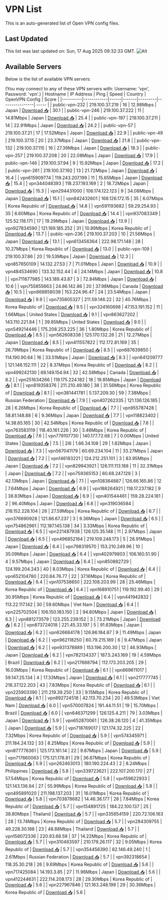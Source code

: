 # VPN List

This is an auto-generated list of Open VPN config files.

## Last Updated

This list was last updated on: Sun, 17 Aug 2025 09:32:33 GMT.
![Alt](https://repobeats.axiom.co/api/embed/186b98318ef1479477931607c1ad7d823f12451f.svg "Repobeats analytics image")

## Available Servers

Below is the list of available VPN servers:

(You may connect to any of these VPN servers with: Username: 'vpn', Password: 'vpn'.)
| Hostname | IP Address | Ping | Speed | Country | OpenVPN Config | Score |
|----------|------------|------|-------|---------|----------------| ----- |
| public-vpn-232 | 219.100.37.219 | 16 | 12.98Mbps | Japan | [Download 📥](./configs/server_0_JP.ovpn) | 30.1 |
| public-vpn-246 | 219.100.37.222 | 11 | 14.81Mbps | Japan | [Download 📥](./configs/server_1_JP.ovpn) | 25.4 |
| public-vpn-197 | 219.100.37.211 | 14 | 22.91Mbps | Japan | [Download 📥](./configs/server_2_JP.ovpn) | 24.2 |
| public-vpn-57 | 219.100.37.21 | 17 | 17.52Mbps | Japan | [Download 📥](./configs/server_3_JP.ovpn) | 22.9 |
| public-vpn-49 | 219.100.37.15 | 20 | 23.37Mbps | Japan | [Download 📥](./configs/server_4_JP.ovpn) | 21.8 |
| public-vpn-132 | 219.100.37.115 | 16 | 27.39Mbps | Japan | [Download 📥](./configs/server_5_JP.ovpn) | 18.3 |
| public-vpn-257 | 219.100.37.208 | 20 | 22.08Mbps | Japan | [Download 📥](./configs/server_6_JP.ovpn) | 17.9 |
| public-vpn-146 | 219.100.37.94 | 9 | 15.92Mbps | Japan | [Download 📥](./configs/server_7_JP.ovpn) | 17.2 |
| public-vpn-261 | 219.100.37.192 | 13 | 21.72Mbps | Japan | [Download 📥](./configs/server_8_JP.ovpn) | 16.4 |
| vpn615909774 | 119.243.207.199 | 11 | 15.65Mbps | Japan | [Download 📥](./configs/server_9_JP.ovpn) | 15.4 |
| vpn344048393 | 118.237.193.169 | 2 | 18.72Mbps | Japan | [Download 📥](./configs/server_10_JP.ovpn) | 15.3 |
| vpn294431000 | 106.174.122.123 | 9 | 34.08Mbps | Japan | [Download 📥](./configs/server_11_JP.ovpn) | 15.1 |
| vpn842432601 | 168.126.172.15 | 35 | 6.07Mbps | Korea Republic of | [Download 📥](./configs/server_12_KR.ovpn) | 14.8 |
| vpn591193682 | 59.29.254.93 | 35 | 6.60Mbps | Korea Republic of | [Download 📥](./configs/server_13_KR.ovpn) | 14.4 |
| vpn937083349 | 125.52.118.171 | 17 | 19.29Mbps | Japan | [Download 📥](./configs/server_14_JP.ovpn) | 13.9 |
| vpn927834590 | 121.169.185.252 | 31 | 10.89Mbps | Korea Republic of | [Download 📥](./configs/server_15_KR.ovpn) | 13.7 |
| public-vpn-236 | 219.100.37.203 | 10 | 21.56Mbps | Japan | [Download 📥](./configs/server_16_JP.ovpn) | 13.1 |
| vpn613456364 | 222.98.171.148 | 28 | 10.27Mbps | Korea Republic of | [Download 📥](./configs/server_17_KR.ovpn) | 13.0 |
| public-vpn-109 | 219.100.37.86 | 20 | 19.53Mbps | Japan | [Download 📥](./configs/server_18_JP.ovpn) | 12.3 |
| vpn857650109 | 14.132.27.53 | 7 | 71.01Mbps | Japan | [Download 📥](./configs/server_19_JP.ovpn) | 10.9 |
| vpn484534690 | 133.32.152.44 | 4 | 24.14Mbps | Japan | [Download 📥](./configs/server_20_JP.ovpn) | 10.8 |
| vpn711677985 | 143.189.43.87 | 3 | 72.84Mbps | Japan | [Download 📥](./configs/server_21_JP.ovpn) | 10.6 |
| vpn755855663 | 24.86.142.86 | 20 | 37.98Mbps | Canada | [Download 📥](./configs/server_22_CA.ovpn) | 10.5 |
| vpn868858038 | 153.224.96.47 | 24 | 23.54Mbps | Japan | [Download 📥](./configs/server_23_JP.ovpn) | 9.9 |
| vpn735805327 | 211.59.146.22 | 32 | 40.76Mbps | Korea Republic of | [Download 📥](./configs/server_24_KR.ovpn) | 9.5 |
| vpn324160698 | 47.153.191.152 | 11 | 1.66Mbps | United States | [Download 📥](./configs/server_25_US.ovpn) | 9.1 |
| vpn863627202 | 143.110.221.84 | 1 | 39.85Mbps | United States | [Download 📥](./configs/server_26_US.ovpn) | 9.0 |
| vpn549214446 | 175.208.253.225 | 36 | 1.80Mbps | Korea Republic of | [Download 📥](./configs/server_27_KR.ovpn) | 8.5 |
| vpn562608338 | 125.170.132.26 | 21 | 12.27Mbps | Japan | [Download 📥](./configs/server_28_JP.ovpn) | 8.5 |
| vpn411557822 | 112.172.81.169 | 35 | 26.79Mbps | Korea Republic of | [Download 📥](./configs/server_29_KR.ovpn) | 8.5 |
| vpn687639850 | 114.190.90.64 | 16 | 33.51Mbps | Japan | [Download 📥](./configs/server_30_JP.ovpn) | 8.3 |
| vpn641209777 | 121.146.152.111 | 22 | 8.37Mbps | Korea Republic of | [Download 📥](./configs/server_31_KR.ovpn) | 8.2 |
| vpn499242130 | 68.149.154.94 | 32 | 42.58Mbps | Canada | [Download 📥](./configs/server_32_CA.ovpn) | 8.2 |
| vpn251634266 | 119.175.224.182 | 18 | 19.85Mbps | Japan | [Download 📥](./configs/server_33_JP.ovpn) | 8.1 |
| vpn819358376 | 211.210.49.180 | 38 | 31.56Mbps | Korea Republic of | [Download 📥](./configs/server_34_KR.ovpn) | 8.1 |
| vpn381441781 | 5.137.209.30 | 59 | 7.38Mbps | Russian Federation | [Download 📥](./configs/server_35_RU.ovpn) | 7.9 |
| vpn407262335 | 121.136.126.185 | 28 | 6.26Mbps | Korea Republic of | [Download 📥](./configs/server_36_KR.ovpn) | 7.7 |
| vpn955787428 | 58.81.148.88 | 6 | 9.36Mbps | Japan | [Download 📥](./configs/server_37_JP.ovpn) | 7.7 |
| vpn118823402 | 14.38.65.165 | 30 | 42.54Mbps | Korea Republic of | [Download 📥](./configs/server_38_KR.ovpn) | 7.6 |
| vpn763583119 | 118.40.161.226 | 30 | 3.46Mbps | Korea Republic of | [Download 📥](./configs/server_39_KR.ovpn) | 7.6 |
| vpn779107730 | 140.177.72.68 | 7 | 0.00Mbps | United States | [Download 📥](./configs/server_40_US.ovpn) | 7.5 |
| 2i6 | 1.66.34.108 | 29 | 1.82Mbps | Japan | [Download 📥](./configs/server_41_JP.ovpn) | 7.3 |
| vpn567041179 | 60.69.234.104 | 11 | 33.27Mbps | Japan | [Download 📥](./configs/server_42_JP.ovpn) | 7.2 |
| vpn146183221 | 124.212.251.101 | 3 | 83.95Mbps | Japan | [Download 📥](./configs/server_43_JP.ovpn) | 7.2 |
| vpn829943921 | 126.111.113.188 | 11 | 32.31Mbps | Japan | [Download 📥](./configs/server_44_JP.ovpn) | 7.2 |
| vpn759365153 | 60.68.247.128 | 3 | 42.13Mbps | Japan | [Download 📥](./configs/server_45_JP.ovpn) | 7.1 |
| vpn108364887 | 126.66.165.86 | 12 | 7.64Mbps | Japan | [Download 📥](./configs/server_46_JP.ovpn) | 6.9 |
| vpn186264921 | 118.17.237.182 | 9 | 38.83Mbps | Japan | [Download 📥](./configs/server_47_JP.ovpn) | 6.9 |
| vpn401544461 | 159.28.224.181 | 2 | 96.40Mbps | Japan | [Download 📥](./configs/server_48_JP.ovpn) | 6.8 |
| vpn319036584 | 218.152.228.104 | 26 | 27.59Mbps | Korea Republic of | [Download 📥](./configs/server_49_KR.ovpn) | 6.7 |
| vpn376690928 | 121.86.67.237 | 3 | 9.36Mbps | Japan | [Download 📥](./configs/server_50_JP.ovpn) | 6.5 |
| vpn754862961 | 112.187.145.138 | 34 | 3.33Mbps | Korea Republic of | [Download 📥](./configs/server_51_KR.ovpn) | 6.5 |
| vpn221487938 | 126.125.35.148 | 11 | 2.97Mbps | Japan | [Download 📥](./configs/server_52_JP.ovpn) | 6.5 |
| vpn496852164 | 219.109.248.173 | 5 | 28.91Mbps | Japan | [Download 📥](./configs/server_53_JP.ovpn) | 6.4 |
| vpn798319570 | 153.210.249.96 | 10 | 35.09Mbps | Japan | [Download 📥](./configs/server_54_JP.ovpn) | 6.4 |
| vpn402979803 | 106.160.51.90 | 4 | 9.57Mbps | Japan | [Download 📥](./configs/server_55_JP.ovpn) | 6.4 |
| vpn850882729 | 124.199.204.243 | 40 | 8.03Mbps | Korea Republic of | [Download 📥](./configs/server_56_KR.ovpn) | 6.4 |
| vpn652104780 | 220.84.76.77 | 22 | 37.16Mbps | Korea Republic of | [Download 📥](./configs/server_57_KR.ovpn) | 6.4 |
| vpn107538650 | 222.108.203.99 | 28 | 25.46Mbps | Korea Republic of | [Download 📥](./configs/server_58_KR.ovpn) | 6.4 |
| vpn168910751 | 119.192.99.40 | 29 | 30.95Mbps | Korea Republic of | [Download 📥](./configs/server_59_KR.ovpn) | 6.4 |
| vpn441942832 | 113.22.117.142 | 30 | 59.60Mbps | Viet Nam | [Download 📥](./configs/server_60_VN.ovpn) | 6.4 |
| vpn225702504 | 106.150.183.150 | 2 | 94.60Mbps | Japan | [Download 📥](./configs/server_61_JP.ovpn) | 6.3 |
| vpn881273579 | 123.255.239.152 | 3 | 73.21Mbps | Japan | [Download 📥](./configs/server_62_JP.ovpn) | 6.2 |
| vpn873724018 | 221.45.33.197 | 5 | 91.63Mbps | Japan | [Download 📥](./configs/server_63_JP.ovpn) | 6.2 |
| vpn626684178 | 126.86.184.87 | 9 | 11.49Mbps | Japan | [Download 📥](./configs/server_64_JP.ovpn) | 6.2 |
| vpn962118250 | 60.79.215.189 | 6 | 9.47Mbps | Japan | [Download 📥](./configs/server_65_JP.ovpn) | 6.2 |
| vpn931378889 | 153.196.200.30 | 12 | 46.93Mbps | Japan | [Download 📥](./configs/server_66_JP.ovpn) | 6.2 |
| vpn782134337 | 187.5.243.169 | 19 | 4.59Mbps | Brazil | [Download 📥](./configs/server_67_BR.ovpn) | 6.2 |
| vpn217688794 | 112.173.203.205 | 29 | 16.03Mbps | Korea Republic of | [Download 📥](./configs/server_68_KR.ovpn) | 6.1 |
| vpn869611017 | 59.147.25.134 | 4 | 17.33Mbps | Japan | [Download 📥](./configs/server_69_JP.ovpn) | 6.1 |
| vpn217777745 | 218.37.122.203 | 43 | 7.83Mbps | Korea Republic of | [Download 📥](./configs/server_70_KR.ovpn) | 6.1 |
| vpn225903390 | 211.219.39.250 | 33 | 9.15Mbps | Korea Republic of | [Download 📥](./configs/server_71_KR.ovpn) | 6.1 |
| vpn892724518 | 42.113.70.234 | 20 | 49.53Mbps | Viet Nam | [Download 📥](./configs/server_72_VN.ovpn) | 6.0 |
| vpn570007824 | 191.44.11.51 | 19 | 15.70Mbps | Brazil | [Download 📥](./configs/server_73_BR.ovpn) | 6.0 |
| vpn646371299 | 126.125.4.211 | 79 | 3.03Mbps | Japan | [Download 📥](./configs/server_74_JP.ovpn) | 5.9 |
| vpn652870061 | 126.38.26.120 | 4 | 41.35Mbps | Japan | [Download 📥](./configs/server_75_JP.ovpn) | 5.9 |
| vpn718769017 | 121.174.32.225 | 22 | 7.32Mbps | Korea Republic of | [Download 📥](./configs/server_76_KR.ovpn) | 5.9 |
| vpn574345971 | 211.184.24.132 | 33 | 8.25Mbps | Korea Republic of | [Download 📥](./configs/server_77_KR.ovpn) | 5.9 |
| vpn877776361 | 125.173.161.14 | 22 | 9.87Mbps | Japan | [Download 📥](./configs/server_78_JP.ovpn) | 5.9 |
| vpn717660063 | 175.121.178.81 | 29 | 36.67Mbps | Korea Republic of | [Download 📥](./configs/server_79_KR.ovpn) | 5.9 |
| vpn262463013 | 180.190.224.43 | 2 | 8.24Mbps | Philippines | [Download 📥](./configs/server_80_PH.ovpn) | 5.8 |
| vpn339723621 | 222.107.200.170 | 27 | 57.54Mbps | Korea Republic of | [Download 📥](./configs/server_81_KR.ovpn) | 5.8 |
| vpn159622933 | 121.143.136.84 | 27 | 55.99Mbps | Korea Republic of | [Download 📥](./configs/server_82_KR.ovpn) | 5.8 |
| vpn495891020 | 211.198.137.203 | 31 | 16.01Mbps | Korea Republic of | [Download 📥](./configs/server_83_KR.ovpn) | 5.8 |
| vpn703878682 | 14.46.36.177 | 28 | 7.84Mbps | Korea Republic of | [Download 📥](./configs/server_84_KR.ovpn) | 5.7 |
| vpn154891725 | 184.22.100.137 | 25 | 38.80Mbps | Thailand | [Download 📥](./configs/server_85_TH.ovpn) | 5.7 |
| vpn335654159 | 220.72.106.163 | 28 | 13.74Mbps | Korea Republic of | [Download 📥](./configs/server_86_KR.ovpn) | 5.7 |
| vpn284309755 | 49.228.30.188 | 23 | 48.88Mbps | Thailand | [Download 📥](./configs/server_87_TH.ovpn) | 5.7 |
| vpn158072336 | 220.93.68.59 | 37 | 14.22Mbps | Korea Republic of | [Download 📥](./configs/server_88_KR.ovpn) | 5.7 |
| vpn310463597 | 210.179.26.117 | 32 | 9.05Mbps | Korea Republic of | [Download 📥](./configs/server_89_KR.ovpn) | 5.7 |
| vpn354456390 | 82.146.49.240 | 1 | 2.61Mbps | Russian Federation | [Download 📥](./configs/server_90_RU.ovpn) | 5.7 |
| vpn392318654 | 118.35.30.218 | 26 | 9.69Mbps | Korea Republic of | [Download 📥](./configs/server_91_KR.ovpn) | 5.6 |
| vpn717425084 | 14.193.3.85 | 27 | 11.96Mbps | Japan | [Download 📥](./configs/server_92_JP.ovpn) | 5.6 |
| vpn412244631 | 222.114.208.173 | 28 | 29.30Mbps | Korea Republic of | [Download 📥](./configs/server_93_KR.ovpn) | 5.6 |
| vpn227967846 | 121.163.248.199 | 29 | 30.36Mbps | Korea Republic of | [Download 📥](./configs/server_94_KR.ovpn) | 5.6 |
